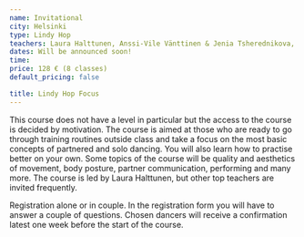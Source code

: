 ```yaml
---
name: Invitational
city: Helsinki
type: Lindy Hop
teachers: Laura Halttunen, Anssi-Vile Vänttinen & Jenia Tsherednikova, and many more
dates: Will be announced soon!
time: 
price: 128 € (8 classes)
default_pricing: false

title: Lindy Hop Focus
---
```


This course does not have a level in particular but the access to the course is decided by motivation. The course is aimed at those who are ready to  go through training routines outside class and take a focus on the most basic concepts of partnered and solo dancing. You will also learn how to practise better on your own. Some topics of the course will be quality and aesthetics of movement, body posture, partner communication, performing and many more. The course is led by Laura Halttunen, but other top teachers are invited frequently.

Registration alone or in couple. In the registration form you will have to answer a couple of questions. Chosen dancers will receive a confirmation latest one week before the start of the course.
